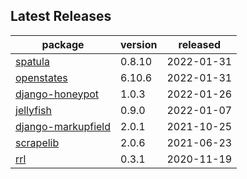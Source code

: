 ## Latest Releases
| package | version | released |
|--------------|-----------|-------------|
| [spatula](https://github.com/jamesturk/spatula) | 0.8.10 | 2022-01-31 |
| [openstates](https://github.com/openstates/) | 6.10.6 | 2022-01-31 |
| [django-honeypot](https://github.com/jamesturk/django-honeypot) | 1.0.3 | 2022-01-26 |
| [jellyfish](https://github.com/jamesturk/jellyfish) | 0.9.0 | 2022-01-07 |
| [django-markupfield](https://github.com/jamesturk/django-markupfield) | 2.0.1 | 2021-10-25 |
| [scrapelib](https://github.com/jamesturk/scrapelib) | 2.0.6 | 2021-06-23 |
| [rrl](https://github.com/jamesturk/rrl) | 0.3.1 | 2020-11-19 |
